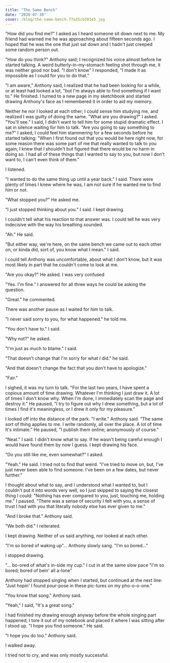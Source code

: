 ```yaml
---
title: "The Same Bench"
date: "2020-07-30"
cover: /blog/the-same-bench-77a25cb281e5.jpg
---
```


"How did you find me?" I asked as I heard someone sit down next to me. My friend had warned me he was approaching about fifteen seconds ago. I hoped that he was the one that just sat down and I hadn't just creeped some random person out.

"How do you think?" Anthony said; I recognized his voice almost before he started talking. A weird butterly-in-my-stomach feeling shot through me, it was neither good nor bad. "I don't know" I responded, "I made it as impossible as I could for you to do that."

"I am aware," Anthony said, I realized that he had been looking for a while, or at least had looked a lot, "but I'm always able to find something if I want to." He finished. I turned to a new page in my sketchbook and started drawing Anthony's face as I remembered it in order to aid my memory.

Neither he nor I looked at each other; I could sense him studying me, and realized I was guilty of doing the same. "What are you drawing?" I asked. "You'll see." I said, I didn't want to tell him for some stupid dramatic effect. I sat in silence waiting for him to talk. "Are you going to say something to me?" I asked, I could feel him stammering for a few seconds before he started talking: "When I first found out that you would be here right now, for some reason there was some part of me that really wanted to talk to you again, I knew that I shouldn't but figured that there would be no harm in doing so. I had all of these things that I wanted to say to you, but now I don't want to, I can't even think of them."

I listened.

"I wanted to do the same thing up until a year back." I said. There were plenty of times I knew where he was, I am not sure if he wanted me to find him or not.

"What stopped you?" He asked me.

"I just stopped thinking about you." I said. I kept drawing.

I couldn't tell what his reaction to that answer was. I could tell he was very indecisive with the way his breathing sounded.

"Ah." He said.

"But either way, we're here, on the same bench we came out to each other on, or kinda did, sort of, you know what I mean." I said.

I could tell Anthony was uncomfortable, about what I don't know, but it was most likely in part that he couldn't come to look at me.

"Are you okay?" He asked. I was very confused

"Yes. I'm fine." I answered for all three ways he could be asking the question.

"Great." he commented.

There was another pause as I waited for him to talk.

"I never said sorry to you, for what happened." he told me.

"You don't have to." I said.

"Why not?" he asked.

"I'm just as much to blame." I said.

"That doesn't change that I'm sorry for what *I* did." he said.

"And that doesn't change the fact that you don't have to apologize."

"Fair."

I sighed, it was my turn to talk. "For the last two years, I have spent a copious amount of time drawing. Whatever I'm thinking I just draw it. A lot of times I don't know why. When I'm done, I immediately scan the page and destroy it." He paused, "I try to figure out why I drew something, but a lot of times I find it's meaningless, or I drew it only for my pleasure."

I looked off into the distance of the park. "I write." Anthony said. "The same sort of thing applies to me. I write randomly, all over the place. A lot of time It's intimate." He paused, "I publish them online; anonymously of course."

"Neat." I said. I didn't know what to say. If he wasn't being careful enough I would have found them by now I guess. I kept drawing his face.

"Do you still like me, even somewhat?" I asked.

"Yeah." He said. I tried not to find that weird. "I've tried to move on, but, I've just never been able to find someone. I've been on a few dates, but never further."

I thought about what to say, and I understood what I wanted to, but I couldn't put it into words very well, so I just skipped to saying the closest thing I could: "Nothing has ever compared to you, just, touching me, holding me." I paused. "There was a sense of security I felt with you, a sense of trust I had with you that literally nobody else has ever given to me."

"And I broke that." Anthony said.

"We both did." I reiterated.

I kept drawing. Neither of us said anything, nor looked at each other.

"I'm so bored of waking up"... Anthony slowly sang. "I'm so bored..."

I stopped drawing.

"... bo-ored of what's in-side my cup." I cut in at the same slow pace "I'm so bored; bored of bein' all a-lone"

Anthony had stopped singing when I started, but continued at the next line: "Just hopin' I found pour-pose in these pic-tures on my pho-o-o-one."

"You know that song." Anthony said.

"Yeah," I said, "It's a great song."

I had finished my drawing enough anyway before the whole singing part happened; I tore it out of my notebook and placed it where I was sitting after I stood up. "I hope you find someone." He said.

"I hope you do too." Anthony said.

I walked away.

I tried not to cry, and was only mostly successful.
